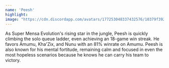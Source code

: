 ```yaml
---
name: 'Peesh'
highlight:
image: "https://cdn.discordapp.com/avatars/177253048337432576/10379f39295824227ecb2557aabcc470.webp"
---
```


As Super Mensa Evolution's rising star in the jungle, Peesh is quickly climbing the solo queue ladder, even achieving an 18-game win streak. He favors Amumu, Kha'Zix, and Nunu with an 81% winrate on Amumu. Peesh is also known for his mental fortitude, remaining calm and focused in even the most hopeless scenarios because he knows he can carry his team to victory.
